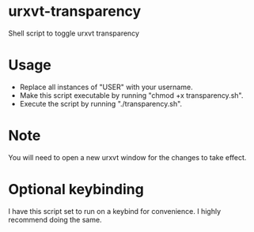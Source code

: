 # urxvt-transparency
Shell script to toggle urxvt transparency
# Usage
* Replace all instances of "USER" with your username.
* Make this script executable by running "chmod +x transparency.sh".
* Execute the script by running "./transparency.sh".

# Note
You will need to open a new urxvt window for the changes to take effect.

# Optional keybinding
I have this script set to run on a keybind for convenience. I highly recommend doing the same.
